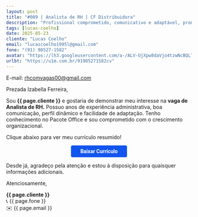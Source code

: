 ```yaml
---
layout: post
title: "#009 | Analista de RH | CF Distribuidora"
description: "Profissional comprometido, comunicativo e adaptável, pronto para agregar valor à equipe!"
tags: [lucas-coelho]
date: 2025-05-23
cliente: "Lucas Coelho"
email: "lucascoelho1995l@gmail.com"
fone: "(91) 98527-1582"
avatar: "https://lh3.googleusercontent.com/a-/ALV-UjXpw8daVjo4tzwNcBQLTYZhzQ7xDQGc4Fifteyjd5WwvB2LYF7vbQ=s240-p-k-no"
urlbt: "https://u1m.com.br/91985271582cv"
---
```

E-mail: rhcomvagas00@gmail.com

Prezada Izabella Ferreira,

Sou **{{ page.cliente }}** e gostaria de demonstrar meu interesse na **vaga de Analista de RH.** 
Possuo anos de experiência administrativa, boa comunicação, perfil dinâmico e facilidade de adaptação. 
Tenho conhecimento no Pacote Office e sou comprometido com o crescimento organizacional. 

Clique abaixo para ver meu currículo resumido!

<center><a href="{{ page.urlbt }}" class="btn" style="display: inline-block;padding: 8px 25px;color: white;font-size: 14px;text-decoration: none;border-radius: 4px;text-align: center;cursor: pointer;display: inline-block;font-weight: 700;font-family: 'Roboto', Tahoma, Verdana, Segoe, sans-serif;background-color: #15e;">Baixar Currículo</a></center>

Desde já, agradeço pela atenção e estou à disposição para quaisquer informações adicionais.


Atenciosamente,

**{{ page.cliente }}**<br>
📞 {{ page.fone }}<br>
✉️ {{ page.email }}
